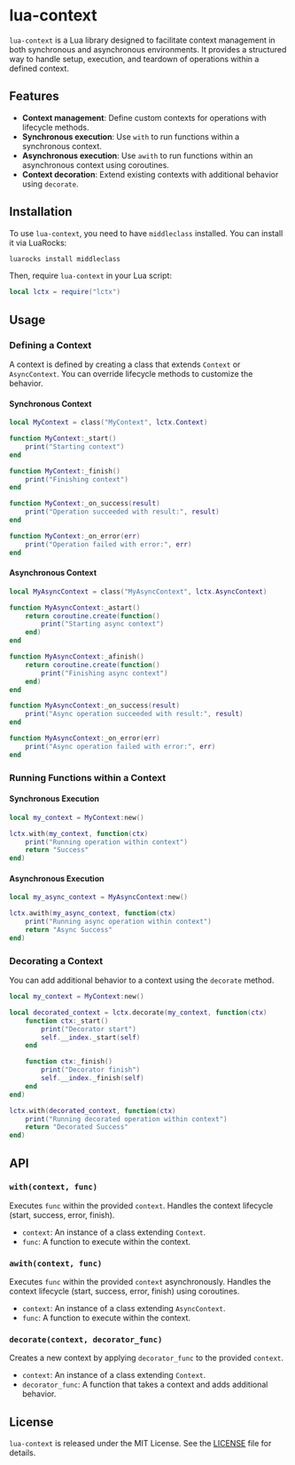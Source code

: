 # lua-context

`lua-context` is a Lua library designed to facilitate context management in both synchronous and asynchronous environments. It provides a structured way to handle setup, execution, and teardown of operations within a defined context.

## Features

- **Context management**: Define custom contexts for operations with lifecycle methods.
- **Synchronous execution**: Use `with` to run functions within a synchronous context.
- **Asynchronous execution**: Use `awith` to run functions within an asynchronous context using coroutines.
- **Context decoration**: Extend existing contexts with additional behavior using `decorate`.

## Installation

To use `lua-context`, you need to have `middleclass` installed. You can install it via LuaRocks:

```sh
luarocks install middleclass
```

Then, require `lua-context` in your Lua script:

```lua
local lctx = require("lctx")
```

## Usage

### Defining a Context

A context is defined by creating a class that extends `Context` or `AsyncContext`. You can override lifecycle methods to customize the behavior.

#### Synchronous Context

```lua
local MyContext = class("MyContext", lctx.Context)

function MyContext:_start()
    print("Starting context")
end

function MyContext:_finish()
    print("Finishing context")
end

function MyContext:_on_success(result)
    print("Operation succeeded with result:", result)
end

function MyContext:_on_error(err)
    print("Operation failed with error:", err)
end
```

#### Asynchronous Context

```lua
local MyAsyncContext = class("MyAsyncContext", lctx.AsyncContext)

function MyAsyncContext:_astart()
    return coroutine.create(function()
        print("Starting async context")
    end)
end

function MyAsyncContext:_afinish()
    return coroutine.create(function()
        print("Finishing async context")
    end)
end

function MyAsyncContext:_on_success(result)
    print("Async operation succeeded with result:", result)
end

function MyAsyncContext:_on_error(err)
    print("Async operation failed with error:", err)
end
```

### Running Functions within a Context

#### Synchronous Execution

```lua
local my_context = MyContext:new()

lctx.with(my_context, function(ctx)
    print("Running operation within context")
    return "Success"
end)
```

#### Asynchronous Execution

```lua
local my_async_context = MyAsyncContext:new()

lctx.awith(my_async_context, function(ctx)
    print("Running async operation within context")
    return "Async Success"
end)
```

### Decorating a Context

You can add additional behavior to a context using the `decorate` method.

```lua
local my_context = MyContext:new()

local decorated_context = lctx.decorate(my_context, function(ctx)
    function ctx:_start()
        print("Decorator start")
        self.__index._start(self)
    end

    function ctx:_finish()
        print("Decorator finish")
        self.__index._finish(self)
    end
end)

lctx.with(decorated_context, function(ctx)
    print("Running decorated operation within context")
    return "Decorated Success"
end)
```

## API

### `with(context, func)`

Executes `func` within the provided `context`. Handles the context lifecycle (start, success, error, finish).

- `context`: An instance of a class extending `Context`.
- `func`: A function to execute within the context.

### `awith(context, func)`

Executes `func` within the provided `context` asynchronously. Handles the context lifecycle (start, success, error, finish) using coroutines.

- `context`: An instance of a class extending `AsyncContext`.
- `func`: A function to execute within the context.

### `decorate(context, decorator_func)`

Creates a new context by applying `decorator_func` to the provided `context`.

- `context`: An instance of a class extending `Context`.
- `decorator_func`: A function that takes a context and adds additional behavior.

## License

`lua-context` is released under the MIT License. See the [LICENSE](LICENSE) file for details.